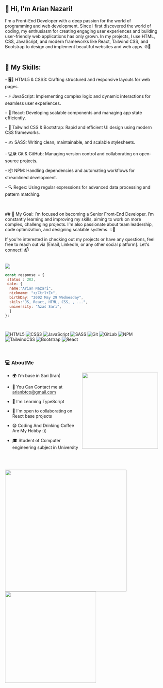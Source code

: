 ## 👋 Hi, I'm Arian Nazari!
I'm a Front-End Developer with a deep passion for the world of programming and web development. Since I first discovered the world of coding, my enthusiasm for creating engaging user experiences and building user-friendly web applications has only grown. In my projects, I use HTML, CSS, JavaScript, and modern frameworks like React, Tailwind CSS, and Bootstrap to design and implement beautiful websites and web apps. 🌐🚀
<br>
<br>
## 🔧 My Skills:
<p> - 🖥️📱 HTML5 & CSS3: Crafting structured and responsive layouts for web pages. </p>
<p> - ⚡ JavaScript: Implementing complex logic and dynamic interactions for seamless user experiences. </p>
<p> - 🔄 React: Developing scalable components and managing app state efficiently. </p>
<p> - 🎨 Tailwind CSS & Bootstrap: Rapid and efficient UI design using modern CSS frameworks.</p>
<p> - ✍️ SASS: Writing clean, maintainable, and scalable stylesheets. </p>
<p> - 💻🛠️ Git & GitHub: Managing version control and collaborating on open-source projects. </p>
<p> - 📦 NPM: Handling dependencies and automating workflows for streamlined development. </p>
<p> - 🔍 Regex: Using regular expressions for advanced data processing and pattern matching. </p>
<br>
<br>
## 🎯 My Goal:
I’m focused on becoming a Senior Front-End Developer. I’m constantly learning and improving my skills, aiming to work on more complex, challenging projects. I’m also passionate about team leadership, code optimization, and designing scalable systems. 💡💼

If you're interested in checking out my projects or have any questions, feel free to reach out via [Email, LinkedIn, or any other social platform]. Let's connect! 📬
<br>
<br>


[![](https://visitcount.itsvg.in/api?id=ArianNazari&icon=0&color=6)](https://visitcount.itsvg.in)
<br>
```javaScript
const response = {
 status : 202,
 date: {
  name:"Arian Nazari",
  nickname: "</Ctrl+Z>",
  birthDay: "2002 May 29 Wednesday",
  skils:"JS, React, HTML, CSS, , ...",
  university: "Azad Sari",
  }
}:
```
<br>


![HTML5](https://img.shields.io/badge/html5-%23E34F26.svg?style=for-the-badge&logo=html5&logoColor=white) ![CSS3](https://img.shields.io/badge/css3-%231572B6.svg?style=for-the-badge&logo=css3&logoColor=white) ![JavaScript](https://img.shields.io/badge/javascript-%23323330.svg?style=for-the-badge&logo=javascript&logoColor=%23F7DF1E) ![SASS](https://img.shields.io/badge/SASS-hotpink.svg?style=for-the-badge&logo=SASS&logoColor=white) ![Git](https://img.shields.io/badge/git-%23F05033.svg?style=for-the-badge&logo=git&logoColor=white) ![GitLab](https://img.shields.io/badge/gitlab-%23181717.svg?style=for-the-badge&logo=gitlab&logoColor=white) ![NPM](https://img.shields.io/badge/NPM-%23CB3837.svg?style=for-the-badge&logo=npm&logoColor=white) ![TailwindCSS](https://img.shields.io/badge/tailwindcss-%2338B2AC.svg?style=for-the-badge&logo=tailwind-css&logoColor=white) ![Bootstrap](https://img.shields.io/badge/bootstrap-%238511FA.svg?style=for-the-badge&logo=bootstrap&logoColor=white) ![React](https://img.shields.io/badge/react-%2320232a.svg?style=for-the-badge&logo=react&logoColor=%2361DAFB)
  <br>
  <br>
  <br>


<span>
 
### 💻 AboutMe

- 🌍 I'm base in Sari (Iran)<img height='250px' align='right' src="https://media1.giphy.com/media/v1.Y2lkPTc5MGI3NjExcjRnYTFhcno5cDhoYTZtY2JqbnZtZG5jYXU4MWh4aGZseGNlZDA5YSZlcD12MV9pbnRlcm5hbF9naWZfYnlfaWQmY3Q9cw/WFZvB7VIXBgiz3oDXE/giphy.webp"/> 
- 📧 You Can Contact me at [arianbtco@gmail.com](mailto:arianbtco@gmail.com)
- 🧠 I'm Learning TypeScript
- 🤝 I'm open to collaborating on React base projects                                                          
- 😁 Coding And Drinking Coffee Are My  Hobby :))
- 🎓 Student of  Computer engineering subject in University

  </a>

<br>
  <br>
  <br>

<img src="https://github-readme-stats.vercel.app/api?username=ArianNazari&theme=dark&hide_border=false&include_all_commits=false&count_private=false" width='400px' />
<img src="https://github-readme-stats.vercel.app/api/top-langs/?username=ArianNazari&theme=dark&hide_border=false&include_all_commits=false&count_private=false&layout=compact" width='300px'/>








<!-- Proudly created with GPRM ( https://gprm.itsvg.in ) -->
<!-- Proudly created with GPRM ( https://gprm.itsvg.in ) -->




